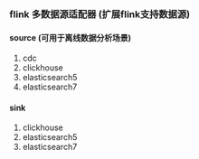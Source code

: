 ### flink 多数据源适配器 (扩展flink支持数据源)

#### source (可用于离线数据分析场景)
1. cdc
2. clickhouse
3. elasticsearch5
4. elasticsearch7

#### sink
1. clickhouse
2. elasticsearch5
3. elasticsearch7
